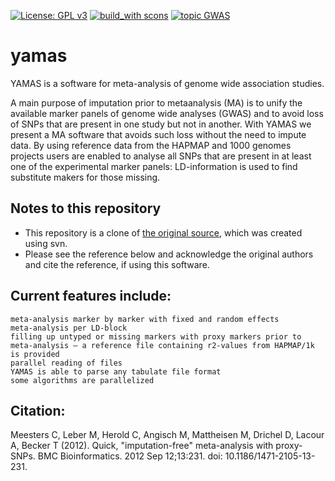 [![License: GPL v3](https://img.shields.io/badge/License-GPL%20v3-blue.svg)](http://www.gnu.org/licenses/gpl-3.0)
[![build_with scons](https://img.shields.io/badge/build_with-scons-lightgray.svg)](http://scons.org/)
[![topic GWAS](https://img.shields.io/badge/topic-GWAS-brightgreen.svg)](https://en.wikipedia.org/wiki/Genome-wide_association_study)

# yamas

YAMAS is a software for meta-analysis of genome wide association studies.

A main purpose of imputation prior to metaanalysis (MA) is to unify the available marker panels of genome wide analyses (GWAS) and to avoid loss of SNPs that are present in one study but not in another. With YAMAS we present a MA software that avoids such loss without the need to impute data. By using reference data from the HAPMAP and 1000 genomes projects users are enabled to analyse all SNPs that are present in at least one of the experimental marker panels: LD-information is used to find substitute makers for those missing.

## Notes to this repository
* This repository is a clone of [the original source](http://yamas.meb.uni-bonn.de/), which was created using svn.
* Please see the reference below and acknowledge the original authors and cite the reference, if using this software.

## Current features include:

    meta-analysis marker by marker with fixed and random effects
    meta-analysis per LD-block
    filling up untyped or missing markers with proxy markers prior to meta-analysis – a reference file containing r2-values from HAPMAP/1k is provided
    parallel reading of files
    YAMAS is able to parse any tabulate file format
    some algorithms are parallelized


## Citation:
Meesters C, Leber M, Herold C, Angisch M, Mattheisen M, Drichel D, Lacour A, Becker T (2012). Quick, "imputation-free" meta-analysis with proxy-SNPs. BMC Bioinformatics. 2012 Sep 12;13:231. doi: 10.1186/1471-2105-13-231.
